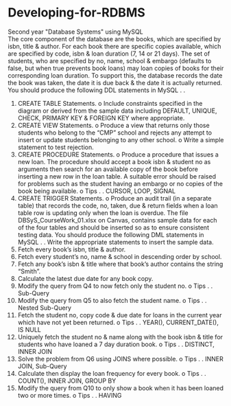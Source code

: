 # Developing-for-RDBMS <br />
Second year "Database Systems" using MySQL <br />
The core component of the database are the books, which are specified by isbn, title & author. 
For each book there are specific copies available, which are specified by code, isbn & loan 
duration (7, 14 or 21 days).
The set of students, who are specified by no, name, school & embargo (defaults to false, but 
when true prevents book loans) may loan copies of books for their corresponding loan duration. 
To support this, the database records the date the book was taken, the date it is due back & 
the date it is actually returned.
You should produce the following DDL statements in MySQL . .
1. CREATE TABLE Statements.
o Include constraints specified in the diagram or derived from the sample data including 
DEFAULT, UNIQUE, CHECK, PRIMARY KEY & FOREIGN KEY where appropriate.
2. CREATE VIEW Statements.
o Produce a view that returns only those students who belong to the “CMP” school and 
rejects any attempt to insert or update students belonging to any other school.
o Write a simple statement to test rejection.
3. CREATE PROCEDURE Statements.
o Produce a procedure that issues a new loan. The procedure should accept a book isbn 
& student no as arguments then search for an available copy of the book before 
inserting a new row in the loan table. A suitable error should be raised for problems 
such as the student having an embargo or no copies of the book being available.
o Tips . . CURSOR, LOOP, SIGNAL
4. CREATE TRIGGER Statements.
o Produce an audit trail (in a separate table) that records the code, no, taken, due & 
return fields when a loan table row is updating only when the loan is overdue.
The file DBSyS_CourseWork_01.xlsx on Canvas, contains sample data for each of the four tables 
and should be inserted so as to ensure consistent testing data.
You should produce the following DML statements in MySQL . .
Write the appropriate statements to insert the sample data.
1. Fetch every book’s isbn, title & author.
2. Fetch every student’s no, name & school in descending order by school.
3. Fetch any book’s isbn & title where that book’s author contains the string “Smith”.
4. Calculate the latest due date for any book copy.
5. Modify the query from Q4 to now fetch only the student no.
o Tips . . Sub-Query
6. Modify the query from Q5 to also fetch the student name.
o Tips . . Nested Sub-Query
7. Fetch the student no, copy code & due date for loans in the current year which have not 
yet been returned.
o Tips . . YEAR(), CURRENT_DATE(), IS NULL
8. Uniquely fetch the student no & name along with the book isbn & title for students who 
have loaned a 7 day duration book.
o Tips . . DISTINCT, INNER JOIN
9. Solve the problem from Q6 using JOINS where possible.
o Tips . . INNER JOIN, Sub-Query
10. Calculate then display the loan frequency for every book.
o Tips . . COUNT(), INNER JOIN, GROUP BY
11. Modify the query from Q10 to only show a book when it has been loaned two or more times.
o Tips . . HAVING
